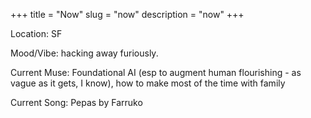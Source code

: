 +++
title = "Now"
slug = "now"
description = "now"
+++

Location: SF

Mood/Vibe: hacking away furiously.

Current Muse: Foundational AI (esp to augment human flourishing - as vague as it gets, I know), how to make most of the time with family

Current Song: Pepas by Farruko
